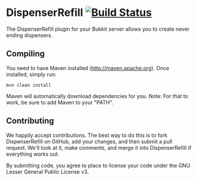 DispenserRefill [![Build Status](https://travis-ci.org/LordAkkarin/DispenserRefill.png?branch=master)](https://travis-ci.org/LordAkkarin/DispenserRefill)
===============
The DispenserRefill plugin for your Bukkit server allows you to create never ending dispensers.

Compiling
---------

You need to have Maven installed (http://maven.apache.org). Once installed,
simply run:

    mvn clean install
    
Maven will automatically download dependencies for you. Note: For that to work,
be sure to add Maven to your "PATH".

Contributing
------------

We happily accept contributions. The best way to do this is to fork DispenserRefill
on GitHub, add your changes, and then submit a pull request. We'll look at it,
make comments, and merge it into DispenserRefill if everything works out.

By submitting code, you agree to place to license your code under the 
GNU Lesser General Public License v3.